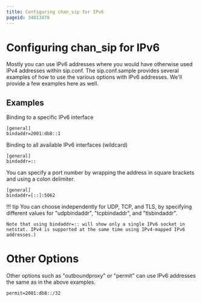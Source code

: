 ```yaml
---
title: Configuring chan_sip for IPv6
pageid: 34013478
---
```


Configuring chan_sip for IPv6
==============================

Mostly you can use IPv6 addresses where you would have otherwise used IPv4 addresses within sip.conf. The sip.conf.sample provides several examples of how to use the various options with IPv6 addresses. We'll provide a few examples here as well.

Examples
--------

Binding to a specific IPv6 interface

```
[general]
bindaddr=2001:db8::1

```

Binding to all available IPv6 interfaces (wildcard)

```
[general]
bindaddr=::

```

You can specify a port number by wrapping the address in square brackets and using a colon delimiter.

```
[general]
bindaddr=[::]:5062

```



!!! tip 
    You can choose independently for UDP, TCP, and TLS, by specifying different values for  "udpbindaddr", "tcpbindaddr", and "tlsbindaddr".

    Note that using bindaddr=:: will show only a single IPv6 socket in netstat. IPv4 is supported at the same time using IPv4-mapped IPv6 addresses.)

      
[//]: # (end-tip)



Other Options
=============

Other options such as "outboundproxy" or "permit" can use IPv6 addresses the same as in the above examples.

```
permit=2001:db8::/32

```

